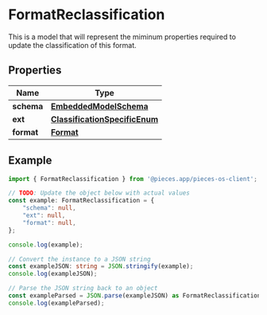 
# FormatReclassification

This is a model that will represent the miminum properties required to update the classification of this format.

## Properties

Name | Type
------------ | -------------
**schema** | [**EmbeddedModelSchema**](EmbeddedModelSchema)
**ext** | [**ClassificationSpecificEnum**](ClassificationSpecificEnum)
**format** | [**Format**](Format)

## Example

```typescript
import { FormatReclassification } from '@pieces.app/pieces-os-client';

// TODO: Update the object below with actual values
const example: FormatReclassification = {
    "schema": null,
    "ext": null,
    "format": null,
};

console.log(example);

// Convert the instance to a JSON string
const exampleJSON: string = JSON.stringify(example);
console.log(exampleJSON);

// Parse the JSON string back to an object
const exampleParsed = JSON.parse(exampleJSON) as FormatReclassification;
console.log(exampleParsed);
```


